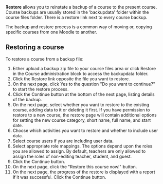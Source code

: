 **Restore** allows you to reinstate a backup of a course to the present course.  Course backups are usually stored in the 'backupdata' folder within the course files folder. There is a restore link next to every course backup.

The backup and restore process is a common way of moving or, copying specific courses from one Moodle to another.

## Restoring a course ##
To restore a course from a backup file:

  1. Either upload a backup zip file to your course files area or click Restore in the Course administration block to access the backupdata folder.
  1. Click the Restore link opposite the file you want to restore.
  1. On the next page, click Yes to the question "Do you want to continue?" to start the restore process.
  1. Click the Continue button at the bottom of the next page, listing details of the backup.
  1. On the next page, select whether you want to restore to the existing course, adding data to it or deleting it first. If you have permission to restore to a new course, the restore page will contain additional options for setting the new course category, short name, full name, and start date.
  1. Choose which activities you want to restore and whether to include user data.
  1. Select course users if you are including user data.
  1. Select appropriate role mappings. The options depend upon the roles you are allowed to assign. By default, teachers are only allowed to assign the roles of non-editing teacher, student, and guest.
  1. Click the Continue button.
  1. On the next page, click the "Restore this course now!" button.
  1. On the next page, the progress of the restore is displayed with a report if it was successful. Click the Continue button.